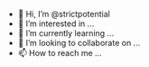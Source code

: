 - 👋 Hi, I’m @strictpotential
- 👀 I’m interested in ...
- 🌱 I’m currently learning ...
- 💞️ I’m looking to collaborate on ...
- 📫 How to reach me ...

<!---
strictpotential/strictpotential is a ✨ special ✨ repository because its `README.md` (this file) appears on your GitHub profile.
You can click the Preview link to take a look at your changes.
--->
